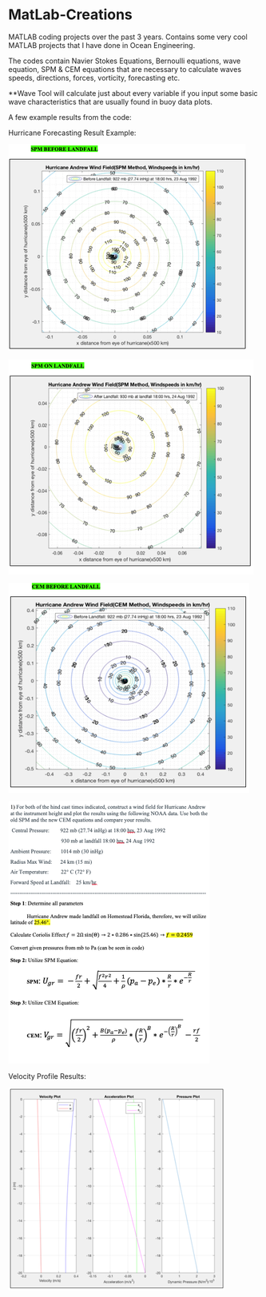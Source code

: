# MatLab-Creations
MATLAB coding projects over the past 3 years.
Contains some very cool MATLAB projects that I have done in Ocean Engineering. 

The codes contain Navier Stokes Equations, Bernoulli equations, wave equation, SPM & CEM equations that are necessary to calculate waves speeds, directions, forces, vorticity, forecasting etc. 

**Wave Tool will calculate just about every variable if you input some basic wave characteristics that are usually found in buoy data plots.

A few example results from the code:

Hurricane Forecasting Result Example:

![](images/Hurricane_Andrew_SPM_Before.png)

![](images/Hurricane_Andrew_SPM_Land.png)

![](images/Hurricane_Andrew_CEM_Before.png)

![](images/Hurricane%20Criteria.png)

Velocity Profile Results:

![](images/Velocity%20Profile.png)








